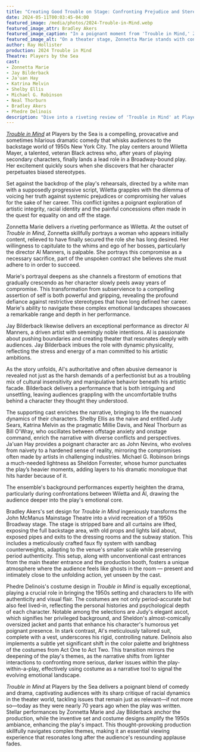 ```yaml
---
title: "Creating Good Trouble on Stage: Confronting Prejudice and Stereotypes in 'Trouble in Mind'"
date: 2024-05-11T00:03:45-04:00
featured_image: /media/photos/2024-Trouble-in-Mind.webp
featured_image_attr: Bradley Akers
featured_image_caption: "In a poignant moment from 'Trouble in Mind,' Zonnetta Marie as Wiletta Mayer powerfully claims her identity with the supportive gaze of David Voss as Henry, the doorman, witnessing her transformation."
featured_image_alt: "On a theater stage, Zonnetta Marie stands with confidence as Wiletta Mayer, dressed in high-waisted brown pants and a black turtleneck. David Voss, in the role of Henry, sits at a desk wearing a sweater and brown pants, looking up attentively at her. The setting includes a brick wall backdrop and theatrical rigging, emphasizing the backstage setting of the play."
author: Ray Hollister
production: 2024 Trouble in Mind
Theatre: Players by the Sea
cast: 
- Zonnetta Marie
- Jay Bilderback
- Ja'uan Hay
- Katrina Melvin
- Shelby Ellis
- Michael G. Robinson
- Neal Thorburn
- Bradley Akers
- Phedre Delinois
description: "Dive into a riveting review of 'Trouble in Mind' at Players by the Sea, where stellar performances and sharp 1950s set and costume designs breathe life into a dramatic comedy that tackles enduring racial tensions in the theater world. Discover how this nearly 70-year-old play remains startlingly relevant today."
---
```

[*Trouble in Mind*](/productions/2024-trouble-in-mind/) at Players by the Sea is a compelling, provacative and sometimes hilarious dramatic comedy that whisks audiences to the backstage world of 1950s New York City. The play centers around Wiletta Mayer, a talented, veteran Black actress who, after years of playing secondary characters, finally lands a lead role in a Broadway-bound play. Her excitement quickly sours when she discovers that her character perpetuates biased stereotypes. <!--more-->

Set against the backdrop of the play's rehearsals, directed by a white man with a supposedly progressive script, Wiletta grapples with the dilemma of voicing her truth against systemic prejudices or compromising her values for the sake of her career. This conflict ignites a poignant exploration of artistic integrity, racial identity and the painful concessions often made in the quest for equality on and off the stage.

Zonnetta Marie delivers a riveting performance as Wiletta. At the outset of *Trouble in Mind*, Zonnetta skillfully portrays a woman who appears initially content, relieved to have finally secured the role she has long desired. Her willingness to capitulate to the whims and ego of her bosses, particularly the director Al Manners, is palpable. She portrays this compromise as a necessary sacrifice, part of the unspoken contract she believes she must adhere to in order to succeed.

Marie's portrayal deepens as she channels a firestorm of emotions that gradually crescendo as her character slowly peels away years of compromise. This transformation from subservience to a compelling assertion of self is both powerful and gripping, revealing the profound defiance against restrictive stereotypes that have long defined her career. Marie's ability to navigate these complex emotional landscapes showcases a remarkable range and depth in her performance.

Jay Bilderback likewise delivers an exceptional performance as director Al Manners, a driven artist with seemingly noble intentions. Al is passionate about pushing boundaries and creating theater that resonates deeply with audiences. Jay Bilderback imbues the role with dynamic physicality, reflecting the stress and energy of a man committed to his artistic ambitions. 

As the story unfolds, Al's authoritative and often abusive demeanor is revealed not just as the harsh demands of a perfectionist but as a troubling mix of cultural insensitivity and manipulative behavior beneath his artistic facade. Bilderback delivers a performance that is both intriguing and unsettling, leaving audiences grappling with the uncomfortable truths behind a character they thought they understood.

The supporting cast enriches the narrative, bringing to life the nuanced dynamics of their characters. Shelby Ellis as the naive and entitled Judy Sears, Katrina Melvin as the pragmatic Millie Davis, and Neal Thorburn as Bill O'Wray, who oscillates between offstage anxiety and onstage command, enrich the narrative with diverse conflicts and perspectives. Ja'uan Hay provides a poignant character arc as John Nevins, who evolves from naivety to a hardened sense of reality, mirroring the compromises often made by artists in challenging industries. Michael G. Robinson brings a much-needed lightness as Sheldon Forrester, whose humor punctuates the play’s heavier moments, adding layers to his dramatic monologue that hits harder because of it.

The ensemble's background performances expertly heighten the drama, particularly during confrontations between Wiletta and Al, drawing the audience deeper into the play's emotional core.

Bradley Akers's set design for *Trouble in Mind* ingeniously transforms the John McManus Mainstage Theatre into a vivid recreation of a 1950s Broadway stage. The stage is stripped bare and all curtains are lifted, exposing the full backstage area, with old props and lights laid about, exposed pipes and exits to the dressing rooms and the subway station. This includes a meticulously crafted faux fly system with sandbag counterweights, adapting to the venue's smaller scale while preserving period authenticity. This setup, along with unconventional cast entrances from the main theater entrance and the production booth, fosters a unique atmosphere where the audience feels like ghosts in the room — present and intimately close to the unfolding action, yet unseen by the cast.

Phedre Delinois's costume design in *Trouble in Mind* is equally exceptional, playing a crucial role in bringing the 1950s setting and characters to life with authenticity and visual flair. The costumes are not only period-accurate but also feel lived-in, reflecting the personal histories and psychological depth of each character. Notable among the selections are Judy's elegant ascot, which signifies her privileged background, and Sheldon's almost-comically oversized jacket and pants that enhance his character's humorous yet poignant presence. In stark contrast, Al's meticulously tailored suit, complete with a vest, underscores his rigid, controlling nature. Delinois also implements a subtle yet significant shift in the color palette and brightness of the costumes from Act One to Act Two. This transition mirrors the deepening of the play's themes, as the narrative shifts from lighter interactions to confronting more serious, darker issues within the play-within-a-play, effectively using costume as a narrative tool to signal the evolving emotional landscape.

*Trouble in Mind* at Players by the Sea delivers a poignant blend of comedy and drama, captivating audiences with its sharp critique of racial dynamics in the theater world, tackling issues that remain just as relevant—if not more so—today as they were nearly 70 years ago when the play was written. Stellar performances by Zonnetta Marie and Jay Bilderback anchor the production, while the inventive set and costume designs amplify the 1950s ambiance, enhancing the play's impact. This thought-provoking production skillfully navigates complex themes, making it an essential viewing experience that resonates long after the audience's resounding applause fades.